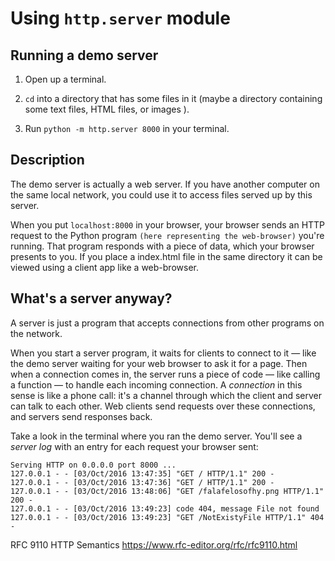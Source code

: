 Using `http.server` module
===


 ## Running a demo server 

 1. Open up a terminal.
 
 2. `cd` into a directory that has some files in it (maybe a directory containing some text files, HTML files, or images ).
 
 3. Run `python -m http.server 8000` in your terminal.


## Description

The demo server is actually a web server. If you have another computer on the same local network, you could use it to access files served up by this server.

When you put  `localhost:8000`  in your browser, your browser sends an HTTP request to the Python program `(here representing the web-browser)` you're running. That program responds with a piece of data, which your browser presents to you. If you place a index.html file in the same directory it can be viewed using a client app like a web-browser.

## What's a server anyway?

A server is just a program that accepts connections from other programs on the network.

When you start a server program, it waits for clients to connect to it — like the demo server waiting for your web browser to ask it for a page. Then when a connection comes in, the server runs a piece of code — like calling a function — to handle each incoming connection. A  _connection_ in this sense is like a phone call: it's a channel through which the client and server can talk to each other. Web clients send requests over these connections, and servers send responses back.

Take a look in the terminal where you ran the demo server. You'll see a  _server log_  with an entry for each request your browser sent:

```
Serving HTTP on 0.0.0.0 port 8000 ...
127.0.0.1 - - [03/Oct/2016 13:47:35] "GET / HTTP/1.1" 200 -
127.0.0.1 - - [03/Oct/2016 13:47:36] "GET / HTTP/1.1" 200 -
127.0.0.1 - - [03/Oct/2016 13:48:06] "GET /falafelosofhy.png HTTP/1.1" 200 -
127.0.0.1 - - [03/Oct/2016 13:49:23] code 404, message File not found
127.0.0.1 - - [03/Oct/2016 13:49:23] "GET /NotExistyFile HTTP/1.1" 404 -
```

RFC 9110
HTTP Semantics
https://www.rfc-editor.org/rfc/rfc9110.html
